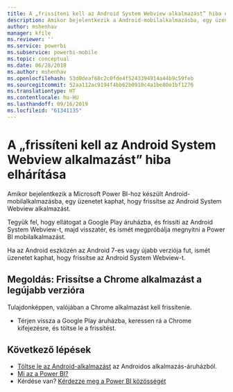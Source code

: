 ```yaml
---
title: A „frissíteni kell az Android System Webview alkalmazást” hiba elhárítása – Power BI
description: Amikor bejelentkezik a Android-mobilalkalmazásba, egy üzenetet kaphat, hogy frissítse az Android System Webview alkalmazást.
author: mshenhav
manager: kfile
ms.reviewer: ''
ms.service: powerbi
ms.subservice: powerbi-mobile
ms.topic: conceptual
ms.date: 06/28/2018
ms.author: mshenhav
ms.openlocfilehash: 53d0deaf68c2c0fde4f5243394914a44b9c59feb
ms.sourcegitcommit: 52aa112ac9194f4bb62b0910c4a1be80e1bf1276
ms.translationtype: HT
ms.contentlocale: hu-HU
ms.lasthandoff: 09/16/2019
ms.locfileid: "61341135"
---
```

# <a name="fixing-need-to-update-android-system-webview"></a>A „frissíteni kell az Android System Webview alkalmazást” hiba elhárítása
Amikor bejelentkezik a Microsoft Power BI-hoz készült Android-mobilalkalmazásba, egy üzenetet kaphat, hogy frissítse az Android System Webview alkalmazást. 

Tegyük fel, hogy ellátogat a Google Play áruházba, és frissíti az Android System Webview-t, majd visszatér, és ismét megpróbálja megnyitni a Power BI mobilalkalmazást. 

Ha az Android eszközén az Android 7-es vagy újabb verziója fut, ismét üzenetet kaphat, hogy frissítse az Android System Webview-t. 

## <a name="solution-upgrade-your-version-of-the-chrome-app"></a>Megoldás: Frissítse a Chrome alkalmazást a legújabb verzióra
Tulajdonképpen, valójában a Chrome alkalmazást kell frissítenie. 

* Térjen vissza a Google Play áruházba, keressen rá a Chrome kifejezésre, és töltse le a frissítést.

## <a name="next-steps"></a>Következő lépések
* [Töltse le az Android-alkalmazást](http://go.microsoft.com/fwlink/?LinkID=544867) az Androidos alkalmazás-áruházból.
* [Mi az a Power BI?](../../power-bi-overview.md)
* Kérdése van? [Kérdezze meg a Power BI közösségét](http://community.powerbi.com/)

